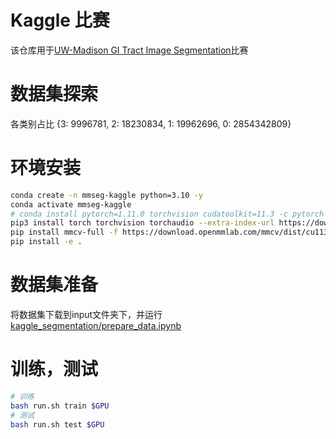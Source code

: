 # Kaggle 比赛

该仓库用于[UW-Madison GI Tract Image Segmentation](https://www.kaggle.com/competitions/uw-madison-gi-tract-image-segmentation/overview)比赛

# 数据集探索
各类别占比
{3: 9996781, 2: 18230834, 1: 19962696, 0: 2854342809}

# 环境安装
```sh
conda create -n mmseg-kaggle python=3.10 -y
conda activate mmseg-kaggle
# conda install pytorch=1.11.0 torchvision cudatoolkit=11.3 -c pytorch
pip3 install torch torchvision torchaudio --extra-index-url https://download.pytorch.org/whl/cu113
pip install mmcv-full -f https://download.openmmlab.com/mmcv/dist/cu113/torch1.11.0/index.html
pip install -e .  
```

# 数据集准备

将数据集下载到input文件夹下，并运行[kaggle_segmentation/prepare_data.ipynb](kaggle_segmentation/prepare_data.ipynb)

# 训练，测试

```sh
# 训练
bash run.sh train $GPU
# 测试
bash run.sh test $GPU
```